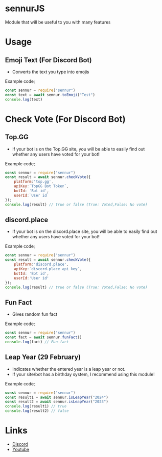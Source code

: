 # sennurJS
Module that will be useful to you with many features

# Usage
## Emoji Text (For Discord Bot)
- Converts the text you type into emojis

Example code;
``` js
const sennur = require("sennur")
const text = await sennur.toEmoji("Test")
console.log(text)
``` 
# Check Vote (For Discord Bot)
## Top.GG
- If your bot is on the Top.GG site, you will be able to easily find out whether any users have voted for your bot!

Example code;
``` js
const sennur = require("sennur")
const result = await sennur.checkVote({
    platform:'top.gg',
    apiKey:`TopGG Bot Token`,
    botId: 'Bot id',
    userId:`User id`
});
console.log(result) // true or false (True: Voted,False: No vote)
```
## discord.place
- If your bot is on the discord.place site, you will be able to easily find out whether any users have voted for your bot!

Example code;
``` js
const sennur = require("sennur")
const result = await sennur.checkVote({
    platform:'discord.place',
    apiKey:`discord.place api key`,
    botId: 'Bot id',
    userId:'User id'
});
console.log(result) // true or false (True: Voted,False: No vote)
```

## Fun Fact
- Gives random fun fact

Example code;
```js
const sennur = require("sennur")
const fact = await sennur.funFact()
console.log(fact) // Fun fact
```

## Leap Year (29 February)
- Indicates whether the entered year is a leap year or not.
- If your site/bot has a birthday system, I recommend using this module!

Example code;
``` js
const sennur = require("sennur")
const result1 = await sennur.isLeapYear("2024")
const result2 = await sennur.isLeapYear("2023")
console.log(result1) // true
console.log(result2) // false
```
# Links
- [Discord](https://discord.gg/nTa2qttkUa)
- [Youtube](https://www.youtube.com/channel/UCakcpjCJKKAJ-6B-fzjnVyA)
